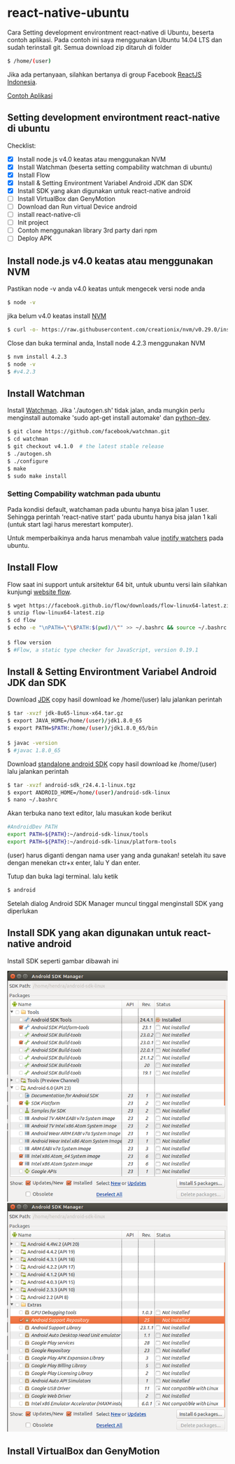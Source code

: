 # react-native-ubuntu
Cara Setting development environtment react-native di Ubuntu, beserta contoh aplikasi.
Pada contoh ini saya menggunakan Ubuntu 14.04 LTS dan sudah terinstall git.
Semua download zip ditaruh di folder

```bash
$ /home/(user)
```

Jika ada pertanyaan, silahkan bertanya di group Facebook [ReactJS Indonesia](https://www.facebook.com/groups/442974152553174/).

[Contoh Aplikasi](https://github.com/reactjs-id/react-native-ubuntu/blob/master/examples/README.md)

## Setting development environtment react-native di ubuntu

Checklist:

- [x] Install node.js v4.0 keatas atau menggunakan NVM
- [x] Install Watchman (beserta setting compability watchman di ubuntu)
- [x] Install Flow
- [X] Install & Setting Environtment Variabel Android JDK dan SDK
- [X] Install SDK yang akan digunakan untuk react-native android
- [ ] Install VirtualBox dan GenyMotion
- [ ] Download dan Run virtual Device android
- [ ] install react-native-cli
- [ ] Init project
- [ ] Contoh menggunakan library 3rd party dari npm
- [ ] Deploy APK

## Install node.js v4.0 keatas atau menggunakan NVM

Pastikan node -v anda v4.0 keatas
untuk mengecek versi node anda

```bash
$ node -v
```

jika belum v4.0 keatas install [NVM](https://github.com/creationix/nvm#installation)
```bash
$ curl -o- https://raw.githubusercontent.com/creationix/nvm/v0.29.0/install.sh | bash
```

Close dan buka terminal anda,
Install node 4.2.3 menggunakan NVM
```bash
$ nvm install 4.2.3
$ node -v
$ #v4.2.3
```
## Install Watchman

Install [Watchman](https://facebook.github.io/watchman/docs/install.html). Jika './autogen.sh' tidak jalan, anda mungkin perlu menginstall automake 'sudo apt-get install automake' dan [python-dev](http://packages.ubuntu.com/search?keywords=python-dev).

```bash
$ git clone https://github.com/facebook/watchman.git
$ cd watchman
$ git checkout v4.1.0  # the latest stable release
$ ./autogen.sh
$ ./configure
$ make
$ sudo make install
```

### Setting Compability watchman pada ubuntu
Pada kondisi default, watchaman pada ubuntu hanya bisa jalan 1 user. Sehingga perintah 'react-native start' pada ubuntu hanya bisa jalan 1 kali (untuk start lagi harus merestart komputer).

Untuk memperbaikinya anda harus menambah value [inotify watchers](https://github.com/guard/listen/wiki/Increasing-the-amount-of-inotify-watchers) pada ubuntu.

## Install Flow
Flow saat ini support untuk arsitektur 64 bit, untuk ubuntu versi lain silahkan kunjungi [website flow](http://flowtype.org/docs/getting-started.html#_).

```bash
$ wget https://facebook.github.io/flow/downloads/flow-linux64-latest.zip
$ unzip flow-linux64-latest.zip
$ cd flow
$ echo -e "\nPATH=\"\$PATH:$(pwd)/\"" >> ~/.bashrc && source ~/.bashrc

$ flow version
$ #Flow, a static type checker for JavaScript, version 0.19.1
```

## Install & Setting Environtment Variabel Android JDK dan SDK

Download [JDK](http://www.oracle.com/technetwork/java/javase/downloads/jdk8-downloads-2133151.html)
copy hasil download ke /home/(user) lalu jalankan perintah
```bash
$ tar -xvzf jdk-8u65-linux-x64.tar.gz
$ export JAVA_HOME=/home/(user)/jdk1.8.0_65
$ export PATH=$PATH:/home/(user)/jdk1.8.0_65/bin

$ javac -version
$ #javac 1.8.0_65
```

Download [standalone android SDK](https://developer.android.com/sdk/installing/index.html?pkg=tools)
copy hasil download ke /home/(user) lalu jalankan perintah
```bash
$ tar -xvzf android-sdk_r24.4.1-linux.tgz
$ export ANDROID_HOME=/home/(user)/android-sdk-linux
$ nano ~/.bashrc
```
Akan terbuka nano text editor, lalu masukan kode berikut

```bash
#AndroidDev PATH
export PATH=${PATH}:~/android-sdk-linux/tools
export PATH=${PATH}:~/android-sdk-linux/platform-tools
```
(user) harus diganti dengan nama user yang anda gunakan!
setelah itu save dengan menekan ctr+x enter, lalu Y dan enter.

Tutup dan buka lagi terminal.
lalu ketik
```bash
$ android
```
Setelah dialog Android SDK Manager muncul tinggal menginstall SDK yang diperlukan

## Install SDK yang akan digunakan untuk react-native android
Install SDK seperti gambar dibawah ini

![SDK1](img/androidSDK1.png "react-native ubuntu Indonesia")
![SDK2](img/androidSDK2.png "react-native ubuntu Indonesia")

## Install VirtualBox dan GenyMotion
